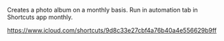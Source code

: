 
Creates a photo album on a monthly basis. Run in automation tab in Shortcuts app monthly.

https://www.icloud.com/shortcuts/9d8c33e27cbf4a76b40a4e556629b9ff